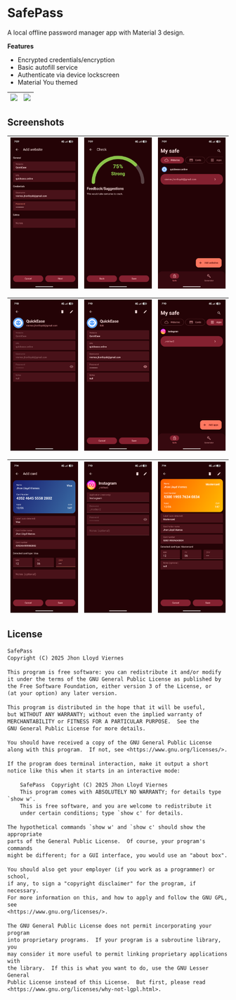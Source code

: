 # SafePass

A local offline password manager app with Material 3 design.

**Features**

* Encrypted credentials/encryption
* Basic autofill service
* Authenticate via device lockscreen
* Material You themed

| ![](https://camo.githubusercontent.com/d82b429d51521961f5433ac30622bb1f37b7996b08417d4b4ac4b87cd781ef4b/68747470733a2f2f696d672e736869656c64732e696f2f62616467652f737570706f7274732d416e64726f6964253230382b2d414432413541) | ![](https://camo.githubusercontent.com/aa00ec563103fc9e8befd16b23fd60d6be9eeb99f5235b1bf9334f2924b6c277/68747470733a2f2f696d672e736869656c64732e696f2f62616467652f6c6963656e73652d47504c2d626c75652e7376673f6d61784167653d3433323030) | 
|-----------------------------------------------------------------------------------------------------------------------------------------------------------------------------------------------------------------------------|---------------------------------------------------------------------------------------------------------------------------------------------------------------------------------------------------------------------------------------|

## Screenshots

| ![](./images/1.png) | ![](./images/2.png) | ![](./images/3.png) |
|---------------------|---------------------|---------------------|

| ![](./images/4.png) | ![](./images/5.png) | ![](./images/6.png) |
|---------------------|---------------------|---------------------|

| ![](./images/7.png) | ![](./images/8.png) | ![](./images/9.png) |
|---------------------|---------------------|---------------------|

## License

```
SafePass
Copyright (C) 2025 Jhon Lloyd Viernes

This program is free software: you can redistribute it and/or modify
it under the terms of the GNU General Public License as published by
the Free Software Foundation, either version 3 of the License, or
(at your option) any later version.

This program is distributed in the hope that it will be useful,
but WITHOUT ANY WARRANTY; without even the implied warranty of
MERCHANTABILITY or FITNESS FOR A PARTICULAR PURPOSE.  See the
GNU General Public License for more details.

You should have received a copy of the GNU General Public License
along with this program.  If not, see <https://www.gnu.org/licenses/>.

If the program does terminal interaction, make it output a short
notice like this when it starts in an interactive mode:

    SafePass  Copyright (C) 2025 Jhon Lloyd Viernes
    This program comes with ABSOLUTELY NO WARRANTY; for details type `show w'.
    This is free software, and you are welcome to redistribute it
    under certain conditions; type `show c' for details.

The hypothetical commands `show w' and `show c' should show the appropriate
parts of the General Public License.  Of course, your program's commands
might be different; for a GUI interface, you would use an "about box".

You should also get your employer (if you work as a programmer) or school,
if any, to sign a "copyright disclaimer" for the program, if necessary.
For more information on this, and how to apply and follow the GNU GPL, see
<https://www.gnu.org/licenses/>.

The GNU General Public License does not permit incorporating your program
into proprietary programs.  If your program is a subroutine library, you
may consider it more useful to permit linking proprietary applications with
the library.  If this is what you want to do, use the GNU Lesser General
Public License instead of this License.  But first, please read
<https://www.gnu.org/licenses/why-not-lgpl.html>.
```